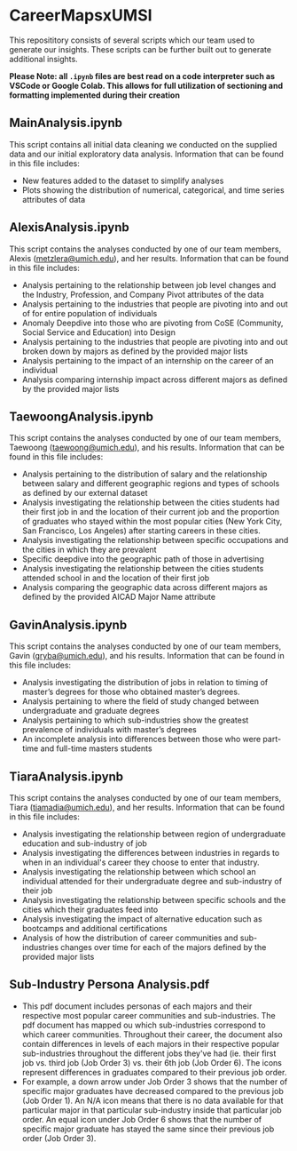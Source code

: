 # CareerMapsxUMSI
This reposititory consists of several scripts which our team used to generate our insights. These scripts can be further built out to generate additional insights.

**Please Note: all ```.ipynb``` files are best read on a code interpreter such as VSCode or Google Colab. This allows for full utilization of sectioning and formatting implemented during their creation**

## MainAnalysis.ipynb
This script contains all initial data cleaning we conducted on the supplied data and our initial exploratory data analysis. Information that can be found in this file includes:
- New features added to the dataset to simplify analyses
- Plots showing the distribution of numerical, categorical, and time series attributes of data
## AlexisAnalysis.ipynb
This script contains the analyses conducted by one of our team members, Alexis (metzlera@umich.edu), and her results. Information that can be found in this file includes:
- Analysis pertaining to the relationship between job level changes and the Industry, Profession, and Company Pivot attributes of the data
- Analysis pertaining to the industries that people are pivoting into and out of for entire population of individuals
- Anomaly Deepdive into those who are pivoting from CoSE (Community, Social Service and Education) into Design
- Analysis pertaining to the industries that people are pivoting into and out broken down by majors as defined by the provided major lists
- Analysis pertaining to the impact of an internship on the career of an individual
- Analysis comparing internship impact across different majors as defined by the provided major lists
## TaewoongAnalysis.ipynb
This script contains the analyses conducted by one of our team members, Taewoong (taewoong@umich.edu), and his results. Information that can be found in this file includes:
- Analysis pertaining to the distribution of salary and the relationship between salary and different geographic regions and types of schools as defined by our external dataset
- Analysis investigating the relationship between the cities students had their first job in and the location of their current job and the proportion of graduates who stayed within the most popular cities (New York City, San Francisco, Los Angeles) after starting careers in these cities.
- Analysis investigating the relationship between specific occupations and the cities in which they are prevalent
- Specific deepdive into the geographic path of those in advertising
- Analysis investigating the relationship between the cities students attended school in and the location of their first job
- Analysis comparing the geographic data across different majors as defined by the provided AICAD Major Name attribute
## GavinAnalysis.ipynb
This script contains the analyses conducted by one of our team members, Gavin (gryba@umich.edu), and his results. Information that can be found in this file includes:
- Analysis investigating the distribution of jobs in relation to timing of master’s degrees for those who obtained master’s degrees.
- Analysis pertaining to where the field of study changed between undergraduate and graduate degrees
- Analysis pertaining to which sub-industries show the greatest prevalence of individuals with master’s degrees
- An incomplete analysis into differences between those who were part-time and full-time masters students
## TiaraAnalysis.ipynb
This script contains the analyses conducted by one of our team members, Tiara (tiamadia@umich.edu), and her results. Information that can be found in this file includes:
- Analysis investigating the relationship between region of undergraduate education and sub-industry of job
- Analysis investigating the differences between industries in regards to when in an individual's career they choose to enter that industry.
- Analysis investigating the relationship between which school an individual attended for their undergraduate degree and sub-industry of their job
- Analysis investigating the relationship between specific schools and the cities which their graduates feed into
- Analysis investigating the impact of alternative education such as bootcamps and additional certifications
- Analysis of how the distribution of career communities and sub-industries changes over time for each of the majors defined by the provided major lists
## Sub-Industry Persona Analysis.pdf
- This pdf document includes personas of each majors and their respective most popular career communities and sub-industries. The pdf document has mapped ou which sub-industries correspond to which career communities. Throughout their career, the document also contain differences in levels of each majors in their respective popular sub-industries throughout the different jobs they've had (ie. their first job vs. third job (Job Order 3) vs. their 6th job (Job Order 6). The icons represent differences in graduates compared to their previous job order. 
- For example, a down arrow under Job Order 3 shows that the number of specific major graduates have decreased compared to the previous job (Job Order 1). An N/A icon means that there is no data available for that particular major in that particular sub-industry inside that particular job order. An equal icon under Job Order 6 shows that the number of specific major graduate has stayed the same since their previous job order (Job Order 3).
